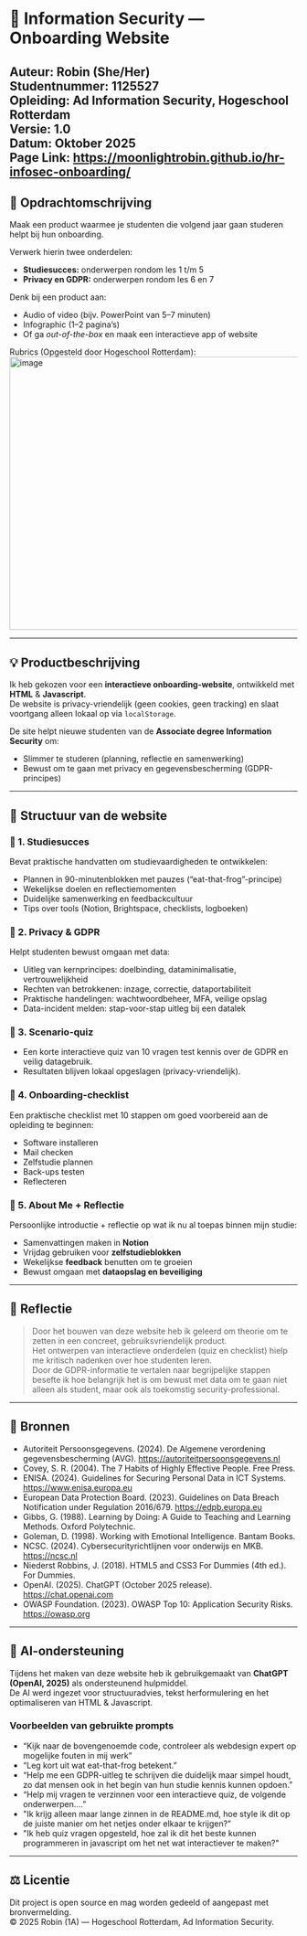 # 🔐 Information Security — Onboarding Website  

**Auteur:** Robin (She/Her)  
**Studentnummer:** 1125527  
**Opleiding:** Ad Information Security, Hogeschool Rotterdam  
**Versie:** 1.0  
**Datum:** Oktober 2025  
**Page Link:** https://moonlightrobin.github.io/hr-infosec-onboarding/
---

## 🎯 Opdrachtomschrijving  

Maak een product waarmee je studenten die volgend jaar gaan studeren helpt bij hun onboarding.  

Verwerk hierin twee onderdelen:  
- **Studiesucces:** onderwerpen rondom les 1 t/m 5  
- **Privacy en GDPR:** onderwerpen rondom les 6 en 7  

Denk bij een product aan:  
- Audio of video (bijv. PowerPoint van 5–7 minuten)  
- Infographic (1–2 pagina’s)  
- Of ga *out-of-the-box* en maak een interactieve app of website

Rubrics (Opgesteld door Hogeschool Rotterdam):
<img width="1186" height="478" alt="image" src="https://github.com/user-attachments/assets/18ff0b86-36ae-418d-b197-6211555145b2" />

---

## 💡 Productbeschrijving  

Ik heb gekozen voor een **interactieve onboarding-website**, ontwikkeld met **HTML** & **Javascript**.  
De website is privacy-vriendelijk (geen cookies, geen tracking) en slaat voortgang alleen lokaal op via `localStorage`.  

De site helpt nieuwe studenten van de **Associate degree Information Security** om:  
- Slimmer te studeren (planning, reflectie en samenwerking)  
- Bewust om te gaan met privacy en gegevensbescherming (GDPR-principes)  

---

## 🧩 Structuur van de website  

### 🔹 1. Studiesucces  
Bevat praktische handvatten om studievaardigheden te ontwikkelen:  
- Plannen in 90-minutenblokken met pauzes (“eat-that-frog”-principe)  
- Wekelijkse doelen en reflectiemomenten  
- Duidelijke samenwerking en feedbackcultuur  
- Tips over tools (Notion, Brightspace, checklists, logboeken)  

### 🔹 2. Privacy & GDPR  
Helpt studenten bewust omgaan met data:  
- Uitleg van kernprincipes: doelbinding, dataminimalisatie, vertrouwelijkheid  
- Rechten van betrokkenen: inzage, correctie, dataportabiliteit  
- Praktische handelingen: wachtwoordbeheer, MFA, veilige opslag  
- Data-incident melden: stap-voor-stap uitleg bij een datalek  

### 🔹 3. Scenario-quiz  
- Een korte interactieve quiz van 10 vragen test kennis over de GDPR en veilig datagebruik.  
- Resultaten blijven lokaal opgeslagen (privacy-vriendelijk).  

### 🔹 4. Onboarding-checklist  
Een praktische checklist met 10 stappen om goed voorbereid aan de opleiding te beginnen:  
- Software installeren  
- Mail checken  
- Zelfstudie plannen  
- Back-ups testen  
- Reflecteren  

### 🔹 5. About Me + Reflectie  
Persoonlijke introductie + reflectie op wat ik nu al toepas binnen mijn studie:  
- Samenvattingen maken in **Notion**  
- Vrijdag gebruiken voor **zelfstudieblokken**  
- Wekelijkse **feedback** benutten om te groeien  
- Bewust omgaan met **dataopslag en beveiliging**  

---

## 🧠 Reflectie  

> Door het bouwen van deze website heb ik geleerd om theorie om te zetten in een concreet, gebruiksvriendelijk product.  
> Het ontwerpen van interactieve onderdelen (quiz en checklist) hielp me kritisch nadenken over hoe studenten leren.  
> Door de GDPR-informatie te vertalen naar begrijpelijke stappen besefte ik hoe belangrijk het is om bewust met data om te gaan niet alleen als student, maar ook als toekomstig security-professional.  

---

## 🔎 Bronnen  

- Autoriteit Persoonsgegevens. (2024). De Algemene verordening gegevensbescherming (AVG). https://autoriteitpersoonsgegevens.nl
- Covey, S. R. (2004). The 7 Habits of Highly Effective People. Free Press.
- ENISA. (2024). Guidelines for Securing Personal Data in ICT Systems. https://www.enisa.europa.eu
- European Data Protection Board. (2023). Guidelines on Data Breach Notification under Regulation 2016/679. https://edpb.europa.eu
- Gibbs, G. (1988). Learning by Doing: A Guide to Teaching and Learning Methods. Oxford Polytechnic.
- Goleman, D. (1998). Working with Emotional Intelligence. Bantam Books.
- NCSC. (2024). Cybersecurityrichtlijnen voor onderwijs en MKB. https://ncsc.nl
- Niederst Robbins, J. (2018). HTML5 and CSS3 For Dummies (4th ed.). For Dummies.
- OpenAI. (2025). ChatGPT (October 2025 release). https://chat.openai.com
- OWASP Foundation. (2023). OWASP Top 10: Application Security Risks. https://owasp.org

---

## 🤖 AI-ondersteuning  

Tijdens het maken van deze website heb ik gebruikgemaakt van **ChatGPT (OpenAI, 2025)** als ondersteunend hulpmiddel.  
De AI werd ingezet voor structuuradvies, tekst herformulering en het optimaliseren van HTML & Javascript.  

### Voorbeelden van gebruikte prompts  
- “Kijk naar de bovengenoemde code, controleer als webdesign expert op mogelijke fouten in mij werk”   
- “Leg kort uit wat eat-that-frog betekent.”  
- “Help me een GDPR-uitleg te schrijven die duidelijk maar simpel houdt, zo dat mensen ook in het begin van hun studie kennis kunnen opdoen.”  
- “Help mij vragen te verzinnen voor een interactieve quiz, de volgende onderwerpen....”
- "Ik krijg alleen maar lange zinnen in de README.md, hoe style ik dit op de juiste manier om het netjes onder elkaar te krijgen?"
- "Ik heb quiz vragen opgesteld, hoe zal ik dit het beste kunnen programmeren in javascript om het net wat interactiever te maken?"

---

## ⚖️ Licentie  

Dit project is open source en mag worden gedeeld of aangepast met bronvermelding.  
© 2025 Robin (1A) — Hogeschool Rotterdam, Ad Information Security.  
